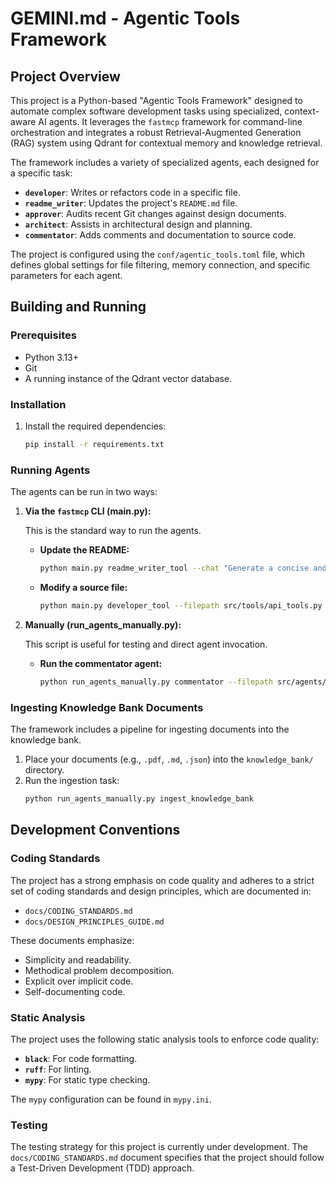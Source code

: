 # GEMINI.md - Agentic Tools Framework

## Project Overview

This project is a Python-based "Agentic Tools Framework" designed to automate complex software development tasks using specialized, context-aware AI agents. It leverages the `fastmcp` framework for command-line orchestration and integrates a robust Retrieval-Augmented Generation (RAG) system using Qdrant for contextual memory and knowledge retrieval.

The framework includes a variety of specialized agents, each designed for a specific task:

*   **`developer`**: Writes or refactors code in a specific file.
*   **`readme_writer`**: Updates the project's `README.md` file.
*   **`approver`**: Audits recent Git changes against design documents.
*   **`architect`**: Assists in architectural design and planning.
*   **`commentator`**: Adds comments and documentation to source code.

The project is configured using the `conf/agentic_tools.toml` file, which defines global settings for file filtering, memory connection, and specific parameters for each agent.

## Building and Running

### Prerequisites

*   Python 3.13+
*   Git
*   A running instance of the Qdrant vector database.

### Installation

1.  Install the required dependencies:
    ```bash
    pip install -r requirements.txt
    ```

### Running Agents

The agents can be run in two ways:

1.  **Via the `fastmcp` CLI (main.py):**

    This is the standard way to run the agents.

    *   **Update the README:**
        ```bash
        python main.py readme_writer_tool --chat "Generate a concise and practical README.md for the project."
        ```
    *   **Modify a source file:**
        ```bash
        python main.py developer_tool --filepath src/tools/api_tools.py --chat "Refactor the google method to use a more explicit try-except block."
        ```

2.  **Manually (run_agents_manually.py):**

    This script is useful for testing and direct agent invocation.

    *   **Run the commentator agent:**
        ```bash
        python run_agents_manually.py commentator --filepath src/agents/agent.py --chat "Add comments to this file."
        ```

### Ingesting Knowledge Bank Documents

The framework includes a pipeline for ingesting documents into the knowledge bank.

1.  Place your documents (e.g., `.pdf`, `.md`, `.json`) into the `knowledge_bank/` directory.
2.  Run the ingestion task:
    ```bash
    python run_agents_manually.py ingest_knowledge_bank
    ```

## Development Conventions

### Coding Standards

The project has a strong emphasis on code quality and adheres to a strict set of coding standards and design principles, which are documented in:

*   `docs/CODING_STANDARDS.md`
*   `docs/DESIGN_PRINCIPLES_GUIDE.md`

These documents emphasize:

*   Simplicity and readability.
*   Methodical problem decomposition.
*   Explicit over implicit code.
*   Self-documenting code.

### Static Analysis

The project uses the following static analysis tools to enforce code quality:

*   **`black`**: For code formatting.
*   **`ruff`**: For linting.
*   **`mypy`**: For static type checking.

The `mypy` configuration can be found in `mypy.ini`.

### Testing

The testing strategy for this project is currently under development. The `docs/CODING_STANDARDS.md` document specifies that the project should follow a Test-Driven Development (TDD) approach.
